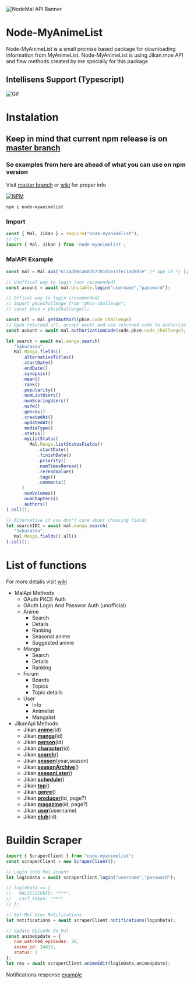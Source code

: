 ![NodeMal API Banner](https://i.imgur.com/IcBShyO.png)

# Node-MyAnimeList
Node-MyAnimeList is a small promise based package for downloading information from MyAnimeList.
Node-MyAnimeList is using Jikan.moe API and flew methods created by me specially for this package


## Intellisens Support (Typescript)
![Gif](https://i.imgur.com/J1dUQf2.gif)

# Instalation
## Keep in mind that current npm release is on [master branch](https://github.com/PolyMeilex/node-myanimelist/tree/master)
### So examples from here are ahead of what you can use on npm version
Visit [master branch](https://github.com/PolyMeilex/node-myanimelist/tree/master) or [wiki](https://github.com/PolyMeilex/node-myanimelist/wiki) for proper info

[![NPM](https://nodei.co/npm/node-myanimelist.png)](https://nodei.co/npm/node-myanimelist/)

```
npm i node-myanimelist
```
### Import
```js
const { Mal, Jikan } = require("node-myanimelist");
// Or
import { Mal, Jikan } from 'node-myanimelist';
```
### MalAPI Example
```ts
const mal = Mal.api("6114d00ca681b7701d1e15fe11a4987e" /* app_id */ );

// Unoffical way to login (not recomended)
const acount = await mal.Unstable.login("username","password");

// Offical way to login (recomended)
// import pkceChallenge from "pkce-challenge";
// const pkce = pkceChallenge();

const url = mal.getOAuthUrl(pkce.code_challenge)
// Open returned url, accept oauth and use returned code to authorize
const acount = await mal.authorizationCode(code,pkce.code_challenge);

let search = await mal.manga.search(
   "Sakurasou",
   Mal.Manga.fields()
      .alternativeTitles()
      .startDate()
      .endDate()
      .synopsis()
      .mean()
      .rank()
      .popularity()
      .numListUsers()
      .numScoringUsers()
      .nsfw()
      .genres()
      .createdAt()
      .updatedAt()
      .mediaType()
      .status()
      .myListStatus(
         Mal.Manga.listStatusFields()
            .startDate()
            .finishDate()
            .priority()
            .numTimesReread()
            .rereadValue()
            .tags()
            .comments()
      )
      .numVolumes()
      .numChapters()
      .authors()
).call();

// Alternative if you don't care about choosing fields
let searchIDC = await mal.manga.search(
   "Sakurasou",
   Mal.Manga.fields().all()
).call();
```
# List of functions
For more detalis visit [wiki](https://github.com/PolyMeilex/node-myanimelist/wiki)
* MalApi Methods
	* OAuth PKCE Auth
	* OAuth Login And Passwor Auth (unofficial)
  * Anime
    * Search
    * Details
    * Ranking
    * Seasonal anime
    * Suggested anime
  * Manga
    * Search
    * Details
    * Ranking
  * Forum
    * Boards
    * Topics
    * Topic details 
  * User
    * Info
    * Animelist
    * Mangalist
* JikanApi Methods
	* Jikan.**[anime](https://github.com/PolyMeilex/node-myanimelist/wiki/Anime)**(id)
	* Jikan.**[manga](https://github.com/PolyMeilex/node-myanimelist/wiki/Manga)**(id) 
	* Jikan.**[person](https://github.com/PolyMeilex/node-myanimelist/wiki/Person)**(id) 
	* Jikan.**[character](https://github.com/PolyMeilex/node-myanimelist/wiki/Character)**(id) 
 	* Jikan.**[search](https://github.com/PolyMeilex/node-myanimelist/wiki/Search)**()
 	* Jikan.**[season](https://github.com/PolyMeilex/node-myanimelist/wiki/Season)**(year,season)
 	* Jikan.**[seasonArchive](https://github.com/PolyMeilex/node-myanimelist/wiki/Season)**()
 	* Jikan.**[seasonLater](https://github.com/PolyMeilex/node-myanimelist/wiki/Season)**() 
	* Jikan.**[schedule](https://github.com/PolyMeilex/node-myanimelist/wiki/Schedule)**()
	* Jikan.**[top](https://github.com/PolyMeilex/node-myanimelist/wiki/Top)**()
	* Jikan.**[genre](https://github.com/PolyMeilex/node-myanimelist/wiki/Genre)**()
	* Jikan.**[producer](https://github.com/PolyMeilex/node-myanimelist/wiki/Producer)**(id, page?)
	* Jikan.**[magazine](https://github.com/PolyMeilex/node-myanimelist/wiki/Magazine)**(id, page?)
	* Jikan.**[user](https://github.com/PolyMeilex/node-myanimelist/wiki/User)**(username)
	* Jikan.**[club](https://github.com/PolyMeilex/node-myanimelist/wiki/Club)**(id)

# Buildin Scraper
```js
import { ScraperClient } from "node-myanimelist";
const scraperClient = new ScraperClient();

// Login into Mal acount
let loginData = await scraperClient.login("username","password");

// loginData == {
//   MALSESSIONID: "***",
//   csrf_token: "***"
// };

// Get Mal User Notifications
let notifications = await scraperClient.notifications(loginData);

// Update Episode On Mal
const animeUpdate = {
   num_watched_episodes: 20,
   anime_id: 24833,
   status: 1
};
let res = await scraperClient.animeEdit(loginData,animeUpdate);

```
Notifications response [example](https://github.com/PolyMeilex/node-myanimelist/blob/master/dataExamples/exampleNotyfications.json)
